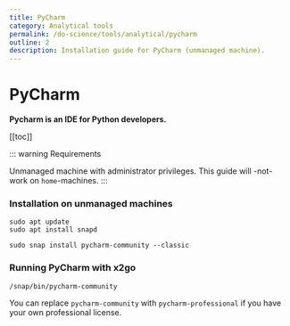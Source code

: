 ```yaml
---
title: PyCharm
category: Analytical tools
permalink: /do-science/tools/analytical/pycharm
outline: 2
description: Installation guide for PyCharm (unmanaged machine).
---
```


# PyCharm

**Pycharm is an IDE for Python developers.**

[[toc]]

::: warning Requirements

Unmanaged machine with administrator privileges. This guide will -not- work on `home`-machines. 
:::


###  Installation on unmanaged machines

```
sudo apt update
sudo apt install snapd

sudo snap install pycharm-community --classic
```

### Running PyCharm with x2go
```
/snap/bin/pycharm-community
```

You can replace `pycharm-community` with `pycharm-professional` if you have your own professional license.

